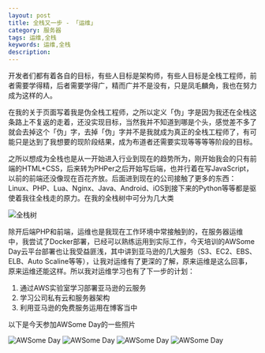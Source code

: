 ```yaml
---
layout: post
title: 全栈又一步 - 「运维」
category: 服务器
tags: 运维,全栈
keywords: 运维,全栈
description: 
---
```


开发者们都有着各自的目标，有些人目标是架构师，有些人目标是全栈工程师，前者需要学得精，后者需要学得广，精而广并不是没有，只是凤毛麟角，我也在努力成为这样的人。

在我的关于页面写着我是伪全栈工程师，之所以定义「伪」字是因为我还在全栈这条路上不复返的走着，还没实现目标，当然我并不知道到哪是个头，感觉差不多了就会去掉这个「伪」字，去掉「伪」字并不是我就成为真正的全栈工程师了，有可能只是达到了我想要的现阶段结果，成为布道者还需要实现等等等等阶段的目标。

之所以想成为全栈也是从一开始进入行业到现在的趋势所为，刚开始我会的只有前端的HTML+CSS，后来转为PHPer之后开始写后端，也并行着在写JavaScript，以前的前端还没像现在百花齐放。后面进到现在的公司接触了更多的东西：Linux、PHP、Lua、Nginx、Java、Android、iOS到接下来的Python等等都是驱使着我往全栈走的原力。在我的全栈树中可分为几大类

<img src="http://blog.gitdc.com/wp-content/uploads/2016/03/qzs.png" alt="全栈树" />

除开后端PHP和前端，运维也是我现在工作环境中常接触到的，在服务器运维中，我尝试了Docker部署，已经可以熟练运用到实际工作，今天培训的AWSome Day云平台部署也让我受益匪浅，其中讲到亚马逊的几大服务（S3、EC2、EBS、ELB、Auto Scaline等等），让我对运维有了更深的了解，原来运维是这么回事，原来运维还能这样。所以我对运维学习也有了下一步的计划：


1.  通过AWS实验室学习部署亚马逊的云服务
2.  学习公司私有云和服务器架构
3.  利用亚马逊的免费服务运用在博客当中


以下是今天参加AWSome Day的一些照片

<img src="http://blog.gitdc.com/wp-content/uploads/2016/03/344879921203187173-e1458820171231.jpg" alt="AWSome Day" /> <img src="http://blog.gitdc.com/wp-content/uploads/2016/03/612534012545311502-e1458820182889.jpg" alt="AWSome Day" /> <img src="http://blog.gitdc.com/wp-content/uploads/2016/03/52825285831801979-e1458820141589.jpg" alt="AWSome Day" /> <img src="http://blog.gitdc.com/wp-content/uploads/2016/03/864667669874536737-e1458820204241.jpg" alt="AWSome Day" />

